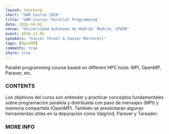 ```yaml
---
layout: teaching
short: "UAM Course 2016"
title: "UAM Course: Parallel Programming"
date: 2016-10-02
venue: "Universidad Autonoma de Madrid. Madrid, SPAIN"
event: 2016-11-02
speakers: "Xavier Teruel & Xavier Martorell"
tags: [OpenMP]
comments: true
share: true
---
```


Parallel programming course based on different HPC tools: MPI, OpenMP, Paraver, etc.


### CONTENTS

Los objetivos del curso son entender y practicar conceptos fundamentales sobre
programación paralela y distribuída con paso de mensajes (MPI) y memoria
compartida (OpenMP). También se presentarán algunas herramientas útiles en la
depuración como Valgrind, Paraver y Tareador.

### MORE INFO

